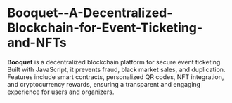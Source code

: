 # Booquet--A-Decentralized-Blockchain-for-Event-Ticketing-and-NFTs
**Booquet** is a decentralized blockchain platform for secure event ticketing. Built with JavaScript, it prevents fraud, black market sales, and duplication. Features include smart contracts, personalized QR codes, NFT integration, and cryptocurrency rewards, ensuring a transparent and engaging experience for users and organizers.
